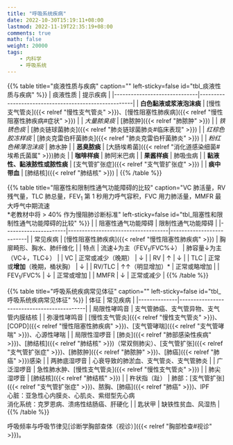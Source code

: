 ```yaml
---
title: "呼吸系统疾病"
date: 2022-10-30T15:19:11+08:00
lastmod: 2022-11-19T22:35:19+08:00
comments: true
math: false
weight: 20000
tags:
    - 内科学
    - 呼吸系统
---
```


{{% table title="痰液性质与疾病" caption="" left-sticky=false id="tbl_痰液性质与疾病"  %}}
| 痰液性质                     | 提示疾病                                             |
|------------------------------|------------------------------------------------------|
| **白色黏液或浆液泡沫痰**     | [慢性支气管炎]({{< relref "慢性支气管炎" >}})、[慢性阻塞性肺疾病]({{< relref "慢性阻塞性肺疾病#症状" >}}) |
| *大量脓臭痰*                 | [肺脓肿]({{< relref "肺脓肿" >}})                    |
| *铁锈色痰*                   | [肺炎链球菌肺炎]({{< relref "肺炎链球菌肺炎#临床表现" >}}) |
| *红棕色胶冻样痰*             | [肺炎克雷伯杆菌肺炎]({{< relref "肺炎克雷伯杆菌肺炎" >}}) |
| *粉红色稀薄泡沫痰*           | 肺水肿                                               |
| **恶臭脓痰**                 | [大肠埃希菌]({{< relref "消化道感染细菌#埃希氏菌属" >}})肺炎   |
| **咖啡样痰**                 | 肺阿米巴病                                           |
| **果酱样痰**                 | 肺吸虫病                                             |
| **黏液性、黏液脓性或脓性痰** | [支气管扩张症]({{< relref "支气管扩张症" >}})        |
| **痰中带血**                 | [肺结核]({{< relref "肺结核" >}})                    |
{{% /table %}}

{{% table title="阻塞性和限制性通气功能障碍的比较" caption="VC 肺活量，RV 残气量，TLC 肺总量，FEV<sub>1</sub> 第 1 秒用力呼气容积，FVC 用力肺活量，MMFR 最大呼气中期流速<br/>\*老教材中将 \> 40% 作为慢阻肺诊断标准" left-sticky=false id="tbl_阻塞性和限制性通气功能障碍的比较"  %}}
|                      | 阻塞性通气功能障碍                 | 限制性通气功能障碍       |
|----------------------|------------------------------------|--------------------------|
| 常见疾病             | [慢性阻塞性肺疾病]({{< relref "慢性阻塞性肺疾病" >}}) | 胸廓畸形、胸水、肺纤维化 |
| 特点                 | 流速↓为主（FEV<sub>1</sub>/FVC%↓） | 肺容量↓为主（VC↓，TLC↓） |
| VC                   | 正常或减少（晚期）                 | ↓                        |
| RV                   | ↑                                  | ↓                        |
| TLC                  | 正常或**增加**（晚期，桶状胸）     | ↓                        |
| RV/TLC               | ↑↑（明显增加）\*                   | 正常或略增加             |
| FEV<sub>1</sub>/FVC% | ↓                                  | 正常或增加               |
| MMFR                 | ↓                                  | 正常或减少               |
{{% /table %}}

{{% table title="呼吸系统疾病常见体征" caption="" left-sticky=false id="tbl_呼吸系统疾病常见体征"  %}}
| 体征         | 常见疾病                                   |
|--------------|--------------------------------------------|
| 局限性哮鸣音 | 支气管肺癌、支气管异物、支气管内膜结核     |
| 弥漫性哮鸣音 | [慢性支气管炎]({{< relref "慢性支气管炎" >}})、[COPD]({{< relref "慢性阻塞性肺疾病" >}})、[支气管哮喘]({{< relref "支气管哮喘" >}})、心源性哮喘 |
| 局限性湿啰音 | [肺炎]({{< relref "肺部感染性疾病" >}})、[肺结核]({{< relref "肺结核" >}})（常双侧肺尖）、[支气管扩张]({{< relref "支气管扩张症" >}})、[肺脓肿]({{< relref "肺脓肿" >}})、[肺癌]({{< relref "肺癌" >}})感染 |
| 两肺底湿啰音 | 心衰导致的肺淤血、支气管炎、支气管肺炎     |
| 广泛湿啰音   | 急性肺水肿、[慢性支气管炎]({{< relref "慢性支气管炎" >}})                   |
| 肺尖湿啰音   | [肺结核]({{< relref "肺结核" >}})                                     |
| 杵状指（趾） | 肺部：[支气管扩张]({{< relref "支气管扩张症" >}})、脓胸、[肺癌]({{< relref "肺癌" >}})、IPF<br/>心脏：亚急性心内膜炎、心肌炎、紫绀型先心病<br/>消化系统：克罗恩病、溃疡性结肠癌、肝硬化     |
| 匙状甲       | 缺铁性贫血、风湿热                         |
{{% /table %}}

呼吸频率与呼吸节律见[诊断学胸部查体（视诊）]({{< relref "胸部检查#视诊" >}})。
